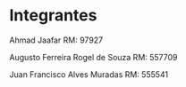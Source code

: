 # Integrantes
Ahmad Jaafar
RM: 97927

Augusto Ferreira Rogel de Souza
RM: 557709

Juan Francisco Alves Muradas
RM: 555541
